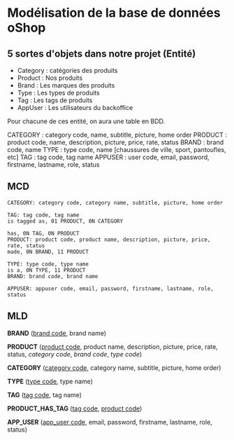 # Modélisation de la base de données oShop

## 5 sortes d'objets dans notre projet (Entité)

- Category : catégories des produits
- Product : Nos produits
- Brand : Les marques des produits
- Type : Les types de produits
- Tag : Les tags de produits
- AppUser : Les utilisateurs du backoffice

Pour chacune de ces entité, on aura une table en BDD.

CATEGORY : category code, name, subtitle, picture, home order
PRODUCT : product code, name, description, picture, price, rate, status
BRAND : brand code, name
TYPE : type code, name [chaussures de ville, sport, pantoufles, etc]
TAG : tag code, tag name
APPUSER : user code, email, password, firstname, lastname, role, status

## MCD

```
CATEGORY: category code, category name, subtitle, picture, home order

TAG: tag code, tag name
is tagged as, 01 PRODUCT, 0N CATEGORY

has, 0N TAG, 0N PRODUCT
PRODUCT: product code, product name, description, picture, price, rate, status
made, 0N BRAND, 11 PRODUCT

TYPE: type code, type name
is a, 0N TYPE, 11 PRODUCT
BRAND: brand code, brand name

APPUSER: appuser code, email, password, firstname, lastname, role, status
```

## MLD

**BRAND** (<ins>brand code</ins>, brand name)

**PRODUCT** (<ins>product code</ins>, product name, description, picture, price, rate, status, _category code_, _brand code_, _type code_)

**CATEGORY** (<ins>category code</ins>, category name, subtitle, picture, home order)

**TYPE** (<ins>type code</ins>, type name)

**TAG** (<ins>tag code</ins>, tag name)

**PRODUCT_HAS_TAG** (<ins>tag code</ins>, <ins>product code</ins>)

**APP_USER** (<ins>app_user code</ins>, email, password, firstname, lastname, role, status)
